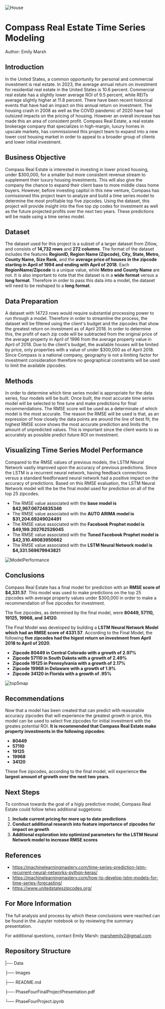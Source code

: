 ![House](Images/real-estate.webp)

# Compass Real Estate Time Series Modeling

Author: Emily Marsh

## Introduction

In the United States, a common opportunity for personal and commercial investment is real estate. In 2023, the average annual return on investment for residential real estate in the United States is 10.6 percent. Commercial real estate has a slightly lower average ROI of 9.5 percent, while REITs average slightly higher at 11.8 percent. There have been recent historical events that have had an impact on this annual return on investment. The housing crash in 2008 as well as the COVID pandemic of 2020 have had outsized impacts on the pricing of housing. However an overall increase has made this an area of consistent profit. Compass Real Estate, a real estate brokerage company that specializes in high-margin, luxury homes in upscale markets, has commissioned this project team to expand into a new lower cost housing market in order to appeal to a broader group of clients and lower initial investment.

## Business Objective

Compass Real Estate is interested in investing in lower priced housing, under $300,000, for a smaller but more consistent revenue stream to supplement their luxury housing investments. This will also give the company the chance to expand their client base to more middle class home buyers. However, before investing capitol in this new venture, Compass has comissioned this project team to analyze and build a time series model to determine the most profitable top five zipcodes. Using the dataset, this project will provide insight into the five top zip codes for investment as well as the future projected profits over the next two years. These predictions will be made using a time series model.

## Dataset

The dataset used for this project is a subset of a larger dataset from Zillow, and consists of **14,732 rows** and **272 columns**. The format of the dataset includes the features **RegionID, Region Name (Zipcode), City, State, Metro, County Name, Size Rank**, and the **average price of houses in the zipcode starting in April of 1994 and ending with April of 2018**. Each **RegionName/Zipcode** is a unique value, while **Metro and County Name** are not. It is also important to note that the dataset is in a **wide format** versus a **long format**. Therefore in order to pass this data into a model, the dataset will need to be reshaped to a **long format**.

## Data Preparation

A dataset with 14723 rows would require substantial processing power to run through a model. Therefore in order to streamline the process, the dataset will be filtered using the client's budget and the zipcodes that show the greatest return on investment as of April 2018. In order to determine this, the profit of each zip code will be subtracted from the original price of the average property in April of 1996 from the average property value in April of 2018. Due to the client's budget, the available houses will be limited by price, only properties with a value of under $300,000 as of April 2018. Since Compass is a national company, geography is not a limiting factor for investment consideration therefore no geographical constraints will be used to limit the available zipcodes.

## Methods

In order to determine which time series model is appropriate for the data series, four models will be built. Once built, the most accurate time series model will be selected to fine tune and make predictions for final recommendations. The RMSE score will be used as a determinate of which model is the most accurate. The reason the RMSE will be used is that, as an expression of how closely the data points are around the line of best fit, the highest RMSE score shows the most accurate prediction and limits the amount of unpredicted values. This is important since the client wants to as accurately as possible predict future ROI on investment.

## Visualizing Time Series Model Performance

Compared to the RMSE values of previous models, the LSTM Neural Network vastly improved upon the accuracy of previous predictions. Since the LSTM is a recurrent neural network, having feedback connections versus a standard feedforward neural network had a positive impact on the accuracy of predictions. Based on this RMSE evaluation, the LSTM Neural Network model will the be the final model used for prediction on all of the top 25 zipcodes.

* The RMSE value associated with the **base model is $42,967.06724835346**
* The RMSE value associated with the **AUTO ARIMA model is $31,204.69249024491**
* The RMSE value associated with the **Facebook Prophet model is $49,199.202762526045**
* The RMSE value associated with the **Tuned Facebook Prophet model is $42,310.49083950662**
* The RMSE value associated with the **LSTM Neural Network model is $4,331.569679943821**

![ModelPerformance](Images/RMSEmodelchart.png)

## Conclusions

Compass Real Estate has a final model for prediction with an **RMSE score of $4,331.57**. This model was used to make predictions on the top 25 zipcodes with average property values under $300,000 in order to make a recommendation of five zipcodes for investment.

The five zipcodes, as determined by the final model, were **80449, 57110, 19125, 19968, and 34120**.

The Final Model was developed by building a **LSTM Neural Network Model which had an RMSE score of 4331.57**. According to the Final Model, the following **five zipcodes had the higest return on investment from April 2018 to April of 2020**.

* **Zipcode 80449 in Central Colorado with a growth of 2.97%**
* **Zipcode 57110 in South Dakota with a growth of 2.49%**
* **Zipcode 19125 in Pennsylvania with a growth of 2.17%**
* **Zipcode 19968 in Delaware with a growth of 1.9%**
* **Zipcode 34120 in Florida with a growth of .95%**

![top5map](Images/Top_5_zips.png)

## Recommendations

Now that a model has been created that can predict with reasonable accuracy zipcodes that will experience the greatest growth in price, this model can be used to select five zipcodes for initial investment with the greates potential ROI. **It is recommended that Compass Real Estate make property investments in the following zipcodes**:


*   **80449**
*   **57110**
*   **19125**
*   **19968**
*   **34120**

These five zipcodes, according to the final model, will experience **the largest amount of growth over the next two years**. 

## Next Steps

To continue towards the goal of a higly predictive model, Compass Real Estate could follow tehes additional suggetions:

1.   **Include current pricing for more up to date predictions**
2.   **Conduct additional research into feature importance of zipcodes for impact on growth**
3.   **Additional exploration into optimized parameters for the LSTM Neural Network model to increase RMSE scores**

## References

*   https://machinelearningmastery.com/time-series-prediction-lstm-recurrent-neural-networks-python-keras/
*   https://machinelearningmastery.com/how-to-develop-lstm-models-for-time-series-forecasting/
*   https://www.unitedstateszipcodes.org/

## For More Information

The full analysis and process by which these conclusions were reached can be found in the Jupyter notebook or by reviewing the summary presentation.

For additional questions, contact Emily Marsh: marshemily2@gmail.com

## Repository Structure

|── Data
 
 ├── Images
 
 ├── README.md
 
 ├── PhaseFourFinalProjectPresentation.pdf
 
 └── PhaseFourProject.ipynb
